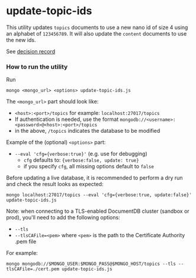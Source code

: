 update-topic-ids
==================

This utility updates `topics` documents to use a new nano id of size 4 using an alphabet of `123456789`. 
It will also update the `content` documents to use the new ids.

See [decision record](https://github.com/ONSdigital/dp-decision-records/blob/feature/topics/TopicsService/0001-topic-and-subtopic-definition-and-assignment.md#root-and-sub-topic-id)

### How to run the utility

Run
```
mongo <mongo_url> <options> update-topic-ids.js
```

The `<mongo_url>` part should look like:
- `<host>:<port>/topics` for example: `localhost:27017/topics`
- If authentication is needed, use the format `mongodb://<username>:<password>@<host>:<port>/topics`
- in the above, `/topics` indicates the database to be modified

Example of the (optional) `<options>` part:

- `--eval 'cfg={verbose:true}'` (e.g. use for debugging)
  - `cfg` defaults to: `{verbose:false, update: true}`
  - if you specify `cfg`, all missing options default to `false`

Before updating a live database, it is recommended to perform a dry run and check the result looks as expected:

```
mongo localhost:27017/topics --eval 'cfg={verbose:true, update:false}' update-topic-ids.js
```

Note: when connecting to a TLS-enabled DocumentDB cluster (sandbox or prod), you'll need to add the following options:
- `--tls`
- `--tlsCAFile=<pem>` where `<pem>` is the path to the Certificate Authority .pem file

For example:
```
mongo mongodb://$MONGO_USER:$MONGO_PASS@$MONGO_HOST/topics --tls --tlsCAFile=./cert.pem update-topic-ids.js
```
